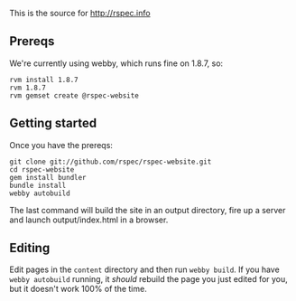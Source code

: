 This is the source for http://rspec.info

## Prereqs

We're currently using webby, which runs fine on 1.8.7, so:

    rvm install 1.8.7
    rvm 1.8.7
    rvm gemset create @rspec-website

## Getting started

Once you have the prereqs:

    git clone git://github.com/rspec/rspec-website.git
    cd rspec-website
    gem install bundler
    bundle install
    webby autobuild

The last command will build the site in an output directory, fire up a server
and launch output/index.html in a browser.

## Editing

Edit pages in the `content` directory and then run `webby build`. If you have
`webby autobuild` running, it _should_ rebuild the page you just edited for you,
but it doesn't work 100% of the time.
